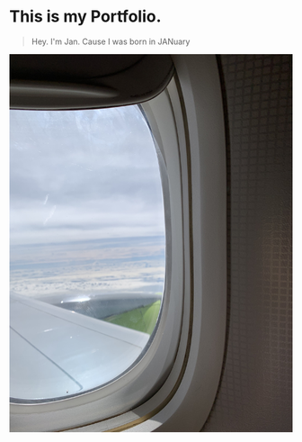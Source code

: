 # This is my Portfolio.

> Hey. I'm Jan. Cause I was born in JANuary 



![IMG_1611](README.assets/IMG_1611.jpg)